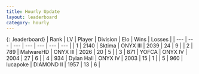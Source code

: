 ```yaml
---
title: Hourly Update
layout: leaderboard
category: hourly
---
```


{: .leaderboard}
| Rank | LV | Player | Division | Elo | Wins | Losses |
| --- | --- | --- | --- | --- | --- | --- |
| <span data-change="1">1</span> | 2140 | <span title="ID: 353063">Sktima</span> | ONYX III | <span data-change="31">2039</span> | <span data-change="5">24</span> | <span data-change="0">9</span> |
| <span data-change="-1">2</span> | 789 | <span title="ID: 261794">MalwareHD</span> | ONYX III | <span data-change="8">2026</span> | <span data-change="1">20</span> | <span data-change="0">5</span> |
| <span data-change="5">3</span> | 871 | <span title="ID: 650820">YOFCA</span> | ONYX IV | <span data-change="58">2004</span> | <span data-change="6">27</span> | <span data-change="0">6</span> |
| <span data-change="-1">4</span> | 934 | <span title="ID: 174294">Dylan Hall</span> | ONYX IV | <span data-change="0">2003</span> | <span data-change="0">15</span> | <span data-change="0">1</span> |
| <span data-change="-1">5</span> | 960 | <span title="ID: 41925">lucapoke</span> | DIAMOND II | <span data-change="0">1957</span> | <span data-change="0">13</span> | <span data-change="0">6</span> |